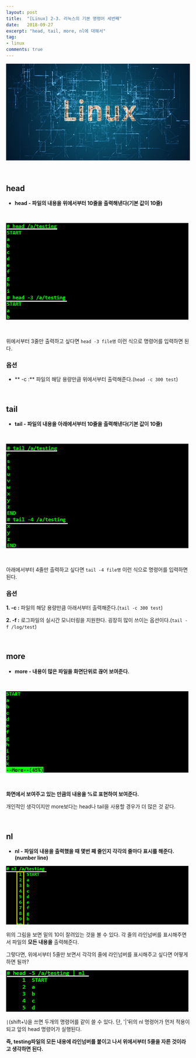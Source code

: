 ```yaml
---
layout: post
title:  "[Linux] 2-3. 리눅스의 기본 명령어 세번째"
date:   2018-09-27
excerpt: "head, tail, more, nl에 대해서"
tag:
- linux
comments: true
---
```


![Linux](/assets/img/Linux.jpg)

<br/>

## head

* **head - 파일의 내용을 위에서부터 10줄을 출력해낸다(기본 값이 10줄)**

<br/>

![head](/assets/img/linux_head.png)

<br/>

위에서부터 3줄만 출력하고 싶다면 `head -3 file명` 이런 식으로 명령어를 입력하면 된다.

### 옵션

* ** -c :** 파일의 해당 용량만큼 위에서부터 출력해준다.(`head -c 300 test`)

<br/>

## tail

* **tail - 파일의 내용을 아래에서부터 10줄을 출력해낸다(기본 값이 10줄)**

<br/>

![tail](/assets/img/linux_tail.png)

<br/>

아래에서부터 4줄만 출력하고 싶다면 `tail -4 file명` 이런 식으로 명령어를 입력하면 된다.

### 옵션

**1. -c :** 파일의 해당 용량만큼 아래서부터 출력해준다.(`tail -c 300 test`)

**2. -f :** 로그파일의 실시간 모니터링을 지원한다. 굉장히 많이 쓰이는 옵션이다.(`tail -f /log/test`)

<br/>

## more

* **more - 내용이 많은 파일을 화면단위로 끊어 보여준다.**

<br/>

![more](/assets/img/linux_more.png)
 
<br/>

**화면에서 보여주고 있는 만큼의 내용을 %로 표현하여 보여준다.**

개인적인 생각이지만 more보다는 head나 tail을 사용할 경우가 더 많은 것 같다. 

<br/>

## nl

* **nl - 파일의 내용을 출력했을 때 몇번 째 줄인지 각각의 줄마다 표시를 해준다.(number line)**

![nl](/assets/img/linux_nl1.png)


위의 그림을 보면 밑의 10이 잘려있는 것을 볼 수 있다. 각 줄의 라인넘버를 표시해주면서 파일의 **모든 내용을** 출력해준다.

그렇다면, 위에서부터 5줄만 보면서 각각의 줄에 라인넘버를 표시해주고 싶다면 어떻게 하면 될까?

![nl2](/assets/img/linux_nl2.png)

`|`(shift+\\)을 쓰면 두개의 명령어를 같이 쓸 수 있다. 단, '|'뒤의 nl 명령어가 먼저 적용이 되고 앞의 head 명령어가 실행된다.


**즉, testing파일의 모든 내용에 라인넘버를 붙이고 나서 위에서부터 5줄을 자른 것이라고 생각하면 된다.**
